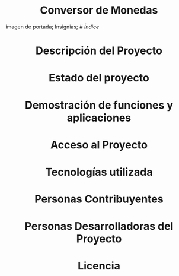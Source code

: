 <h1 align="center">  Conversor de Monedas </h1>
imagen de portada;
Insignias;
<em> #  Índice </em>

<h1 align="center">  Descripción del Proyecto </h1>

<h1 align="center"> Estado del proyecto </h1>

<h1 align="center"> Demostración de funciones y aplicaciones </h1>

<h1 align="center"> Acceso al Proyecto </h1>

<h1 align="center"> Tecnologías utilizada </h1>

<h1 align="center"> Personas Contribuyentes </h1>

<h1 align="center"> Personas Desarrolladoras del Proyecto </h1>

<h1 align="center"> Licencia </h1>
